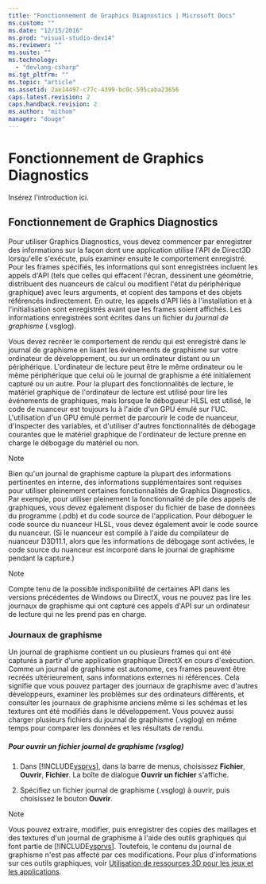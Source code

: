 ```yaml
---
title: "Fonctionnement de Graphics Diagnostics | Microsoft Docs"
ms.custom: ""
ms.date: "12/15/2016"
ms.prod: "visual-studio-dev14"
ms.reviewer: ""
ms.suite: ""
ms.technology: 
  - "devlang-csharp"
ms.tgt_pltfrm: ""
ms.topic: "article"
ms.assetid: 2ae14497-c77c-4399-bc0c-595caba23656
caps.latest.revision: 2
caps.handback.revision: 2
ms.author: "mithom"
manager: "douge"
---
```

# Fonctionnement de Graphics Diagnostics
Insérez l'introduction ici.  
  
## Fonctionnement de Graphics Diagnostics  
 Pour utiliser Graphics Diagnostics, vous devez commencer par enregistrer des informations sur la façon dont une application utilise l'API de Direct3D lorsqu'elle s'exécute, puis examiner ensuite le comportement enregistré.  Pour les frames spécifiés, les informations qui sont enregistrées incluent les appels d'API \(tels que celles qui effacent l'écran, dessinent une géométrie, distribuent des nuanceurs de calcul ou modifient l'état du périphérique graphique\) avec leurs arguments, et copient des tampons et des objets référencés indirectement.  En outre, les appels d'API liés à l'installation et à l'initialisation sont enregistrés avant que les frames soient affichés.  Les informations enregistrées sont écrites dans un fichier du *journal de graphisme* \(.vsglog\).  
  
 Vous devez recréer le comportement de rendu qui est enregistré dans le journal de graphisme en lisant les événements de graphisme sur votre ordinateur de développement, ou sur un ordinateur distant ou un périphérique.  L'ordinateur de lecture peut être le même ordinateur ou le même périphérique que celui où le journal de graphisme a été initialement capturé ou un autre.  Pour la plupart des fonctionnalités de lecture, le matériel graphique de l'ordinateur de lecture est utilisé pour lire les événements de graphiques, mais lorsque le débogueur HLSL est utilisé, le code de nuanceur est toujours lu à l'aide d'un GPU émulé sur l'UC.  L'utilisation d'un GPU émulé permet de parcourir le code de nuanceur, d'inspecter des variables, et d'utiliser d'autres fonctionnalités de débogage courantes que le matériel graphique de l'ordinateur de lecture prenne en charge le débogage du matériel ou non.  
  
> [!NOTE]
>  Bien qu'un journal de graphisme capture la plupart des informations pertinentes en interne, des informations supplémentaires sont requises pour utiliser pleinement certaines fonctionnalités de Graphics Diagnostics.  Par exemple, pour utiliser pleinement la fonctionnalité de pile des appels de graphiques, vous devez également disposer du fichier de base de données du programme \(.pdb\) et du code source de l'application.  Pour déboguer le code source du nuanceur HLSL, vous devez également avoir le code source du nuanceur.  \(Si le nuanceur est compilé à l'aide du compilateur de nuanceur D3D11.1, alors que les informations de débogage sont activées, le code source du nuanceur est incorporé dans le journal de graphisme pendant la capture.\)  
  
> [!NOTE]
>  Compte tenu de la possible indisponibilité de certaines API dans les versions précédentes de Windows ou DirectX, vous ne pouvez pas lire les journaux de graphisme qui ont capturé ces appels d'API sur un ordinateur de lecture qui ne les prend pas en charge.  
  
### Journaux de graphisme  
 Un journal de graphisme contient un ou plusieurs frames qui ont été capturés à partir d'une application graphique DirectX en cours d'exécution.  Comme un journal de graphisme est autonome, ces frames peuvent être recréés ultérieurement, sans informations externes ni références.  Cela signifie que vous pouvez partager des journaux de graphisme avec d'autres développeurs, examiner les problèmes sur des ordinateurs différents, et consulter les journaux de graphisme anciens même si les schémas et les textures ont été modifiés dans le développement.  Vous pouvez aussi charger plusieurs fichiers du journal de graphisme \(.vsglog\) en même temps pour comparer les données et les résultats de rendu.  
  
##### Pour ouvrir un fichier journal de graphisme \(vsglog\)  
  
1.  Dans [!INCLUDE[vsprvs](../code-quality/includes/vsprvs_md.md)], dans la barre de menus, choisissez **Fichier**, **Ouvrir**, **Fichier**.  La boîte de dialogue **Ouvrir un fichier** s'affiche.  
  
2.  Spécifiez un fichier journal de graphisme \(.vsglog\) à ouvrir, puis choisissez le bouton **Ouvrir**.  
  
> [!NOTE]
>  Vous pouvez extraire, modifier, puis enregistrer des copies des maillages et des textures d'un journal de graphisme à l'aide des outils graphiques qui font partie de [!INCLUDE[vsprvs](../code-quality/includes/vsprvs_md.md)].  Toutefois, le contenu du journal de graphisme n'est pas affecté par ces modifications.  Pour plus d'informations sur ces outils graphiques, voir [Utilisation de ressources 3D pour les jeux et les applications](../designers/working-with-3-d-assets-for-games-and-apps.md).